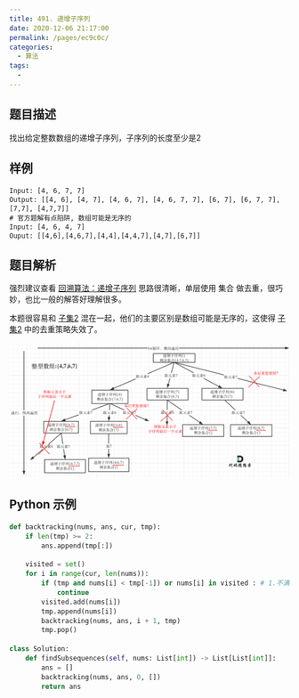```yaml
---
title: 491. 递增子序列
date: 2020-12-06 21:17:00
permalink: /pages/ec9c0c/
categories:
  - 算法
tags:
  - 
---
```


## 题目描述

找出给定整数数组的递增子序列，子序列的长度至少是2

## 样例

```
Input: [4, 6, 7, 7]
Output: [[4, 6], [4, 7], [4, 6, 7], [4, 6, 7, 7], [6, 7], [6, 7, 7], [7,7], [4,7,7]]
# 官方题解有点陷阱, 数组可能是无序的
Input: [4, 6, 4, 7]
Ouput: [[4,6],[4,6,7],[4,4],[4,4,7],[4,7],[6,7]]
```

## 题目解析

强烈建议查看 [回溯算法：递增子序列](https://mp.weixin.qq.com/s?__biz=MzUxNjY5NTYxNA==&mid=2247485466&idx=1&sn=2b5420bca9b66356d777bc4530a224c5&scene=21#wechat_redirect) 思路很清晰，单层使用 集合 做去重，很巧妙，也比一般的解答好理解很多。

本题很容易和 [子集2](/pages/a7c436/) 混在一起，他们的主要区别是数组可能是无序的，这使得 [子集2](/pages/a7c436/) 中的去重策略失效了。

![img](./assets/img/640.png)

## Python 示例

```python
def backtracking(nums, ans, cur, tmp):
    if len(tmp) >= 2:
        ans.append(tmp[:])
    
    visited = set()
    for i in range(cur, len(nums)):
        if (tmp and nums[i] < tmp[-1]) or nums[i] in visited : # 1.不满足递增 2. 同层已访问过
            continue
        visited.add(nums[i]) 
        tmp.append(nums[i])
        backtracking(nums, ans, i + 1, tmp)
        tmp.pop()

class Solution:
    def findSubsequences(self, nums: List[int]) -> List[List[int]]:
        ans = []
        backtracking(nums, ans, 0, [])
        return ans 
```

